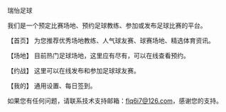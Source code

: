 瑞怡足球

我们是一个预定比赛场地、预约足球教练、参加或发布足球比赛的平台。

【首页】 为您推荐优秀场地教练、人气球友赛、球赛场地、精选体育资讯。

【场地】 目前热门足球场地，这里应有尽有，可以在线查看预约。

【约战】 这里可以在线发布和参加足球球友赛。

【我的】 通用设置、每日签到。

如果您有任何问题，请联系技术支持邮箱：flq6i7@126.com，感谢您的支持。
